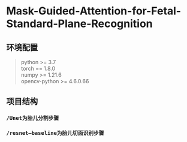 # Mask-Guided-Attention-for-Fetal-Standard-Plane-Recognition
## 环境配置
> python >= 3.7  
> torch == 1.8.0  
> numpy >= 1.21.6  
> opencv-python >= 4.6.0.66  
## 项目结构
#### <kbd>/Unet</kbd>为胎儿分割步骤
#### <kbd>/resnet—baseline</kbd>为胎儿切面识别步骤
